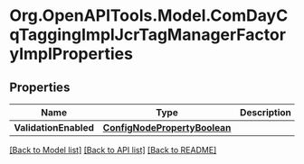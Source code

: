 # Org.OpenAPITools.Model.ComDayCqTaggingImplJcrTagManagerFactoryImplProperties
## Properties

Name | Type | Description | Notes
------------ | ------------- | ------------- | -------------
**ValidationEnabled** | [**ConfigNodePropertyBoolean**](ConfigNodePropertyBoolean.md) |  | [optional] 

[[Back to Model list]](../README.md#documentation-for-models) [[Back to API list]](../README.md#documentation-for-api-endpoints) [[Back to README]](../README.md)

